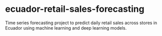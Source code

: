 # ecuador-retail-sales-forecasting
Time series forecasting project to predict daily retail sales across stores in Ecuador using machine learning and deep learning models.
